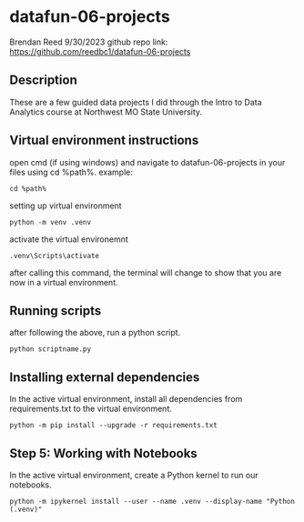 # datafun-06-projects

Brendan Reed
9/30/2023
github repo link: https://github.com/reedbc1/datafun-06-projects

## Description

These are a few guided data projects I did through the Intro to Data Analytics course at Northwest MO State University.

## Virtual environment instructions

open cmd (if using windows) and navigate to datafun-06-projects in your files using cd %path%.
example:
```shell
cd %path%
```

setting up virtual environment
```shell
python -m venv .venv
```

activate the virtual environemnt
```shell
.venv\Scripts\activate
```

after calling this command, the terminal will change to show that you are now in a virtual environment.

## Running scripts

after following the above, run a python script.
```shell
python scriptname.py
```

## Installing external dependencies

In the active virtual environment, install all dependencies from requirements.txt to the virtual environment.
```shell
python -m pip install --upgrade -r requirements.txt
```

## Step 5: Working with Notebooks

In the active virtual environment, create a Python kernel to run our notebooks. 

```shell
python -m ipykernel install --user --name .venv --display-name "Python (.venv)"
```